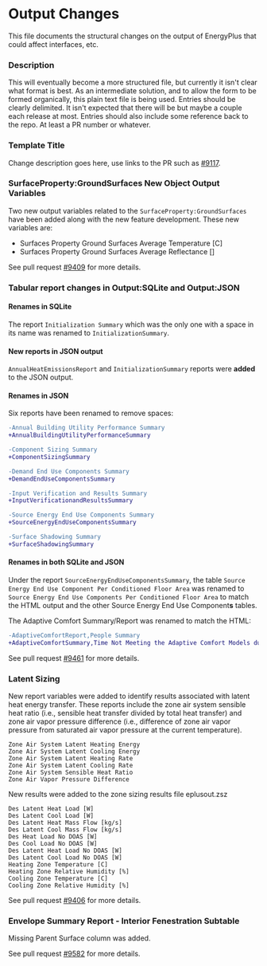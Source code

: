 Output Changes
==============

This file documents the structural changes on the output of EnergyPlus that could affect interfaces, etc.

### Description

This will eventually become a more structured file, but currently it isn't clear what format is best. As an intermediate solution, and to allow the form to be formed organically, this plain text file is being used. Entries should be clearly delimited.  It isn't expected that there will be but maybe a couple each release at most. Entries should also include some reference back to the repo.  At least a PR number or whatever.

### Template Title

Change description goes here, use links to the PR such as [#9117](https://github.com/NREL/EnergyPlus/pull/9117/files).

### SurfaceProperty:GroundSurfaces New Object Output Variables

Two new output variables related to the `SurfaceProperty:GroundSurfaces` have been added along with the new feature development. These new variables are:

- Surfaces Property Ground Surfaces Average Temperature [C]
- Surfaces Property Ground Surfaces Average Reflectance []

See pull request [#9409](https://github.com/NREL/EnergyPlus/pull/9409) for more details.

### Tabular report changes in Output:SQLite and Output:JSON

#### Renames in SQLite

The report `Initialization Summary` which was the only one with a space in its name was renamed to `InitializationSummary`.

#### New reports in JSON output

`AnnualHeatEmissionsReport` and `InitializationSummary` reports were **added** to the JSON output.

#### Renames in JSON

Six reports have been renamed to remove spaces:

```diff
-Annual Building Utility Performance Summary
+AnnualBuildingUtilityPerformanceSummary

-Component Sizing Summary
+ComponentSizingSummary

-Demand End Use Components Summary
+DemandEndUseComponentsSummary

-Input Verification and Results Summary
+InputVerificationandResultsSummary

-Source Energy End Use Components Summary
+SourceEnergyEndUseComponentsSummary

-Surface Shadowing Summary
+SurfaceShadowingSummary
```

#### Renames in both SQLite and JSON

Under the report `SourceEnergyEndUseComponentsSummary`, the table `Source Energy End Use Component Per Conditioned Floor Area` was renamed to `Source Energy End Use Components Per Conditioned Floor Area` to match the HTML output and the other Source Energy End Use Component**s** tables.

The Adaptive Comfort Summary/Report was renamed to match the HTML:

```diff
-AdaptiveComfortReport,People Summary
+AdaptiveComfortSummary,Time Not Meeting the Adaptive Comfort Models during Occupied Hours
```

See pull request [#9461](https://github.com/NREL/EnergyPlus/pull/9461) for more details.

### Latent Sizing

New report variables were added to identify results associated with latent heat energy transfer. These reports include the zone air system sensible heat ratio (i.e., sensible heat transfer divided by total heat transfer) and zone air vapor pressure difference (i.e., difference of zone air vapor pressure from saturated air vapor pressure at the current temperature). 

    Zone Air System Latent Heating Energy
    Zone Air System Latent Cooling Energy
    Zone Air System Latent Heating Rate
    Zone Air System Latent Cooling Rate
    Zone Air System Sensible Heat Ratio
    Zone Air Vapor Pressure Difference
    
New results were added to the zone sizing results file eplusout.zsz

    Des Latent Heat Load [W]
    Des Latent Cool Load [W]
    Des Latent Heat Mass Flow [kg/s]
    Des Latent Cool Mass Flow [kg/s]
    Des Heat Load No DOAS [W]
    Des Cool Load No DOAS [W]
    Des Latent Heat Load No DOAS [W]
    Des Latent Cool Load No DOAS [W]
    Heating Zone Temperature [C]
    Heating Zone Relative Humidity [%]
    Cooling Zone Temperature [C]
    Cooling Zone Relative Humidity [%]

See pull request [#9406](https://github.com/NREL/EnergyPlus/pull/9406) for more details.

### Envelope Summary Report - Interior Fenestration Subtable

Missing Parent Surface column was added.

See pull request [#9582](https://github.com/NREL/EnergyPlus/pull/9582) for more details.
